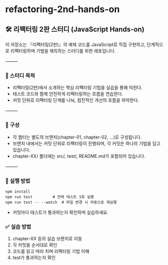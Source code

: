# refactoring-2nd-hands-on

## 🛠️ 리팩터링 2판 스터디 (JavaScript Hands-on)

이 저장소는 『리팩터링(2판)』의 예제 코드를 JavaScript로 직접 구현하고,
단계적으로 리팩터링하며 기법을 체득하는 스터디를 위한 레포입니다.

⸻

### 🎯 스터디 목적

- 리팩터링(2판)에서 소개하는 핵심 리팩터링 기법을 실습을 통해 익힌다.
- 테스트 코드와 함께 안전하게 리팩터링하는 흐름을 연습한다.
- 커밋 단위로 리팩터링 단계를 나눠, 점진적인 개선의 흐름을 파악한다.

⸻

### 📁 구성

- 각 챕터는 별도의 브랜치(chapter-01, chapter-02, …)로 구성됩니다.
- 브랜치 내에서는 커밋 단위로 리팩터링이 진행되며, 각 커밋은 하나의 기법을 담고 있습니다.
- chapter-XX/ 폴더에는 src/, test/, README.md가 포함되어 있습니다.

⸻

### 🧪 실행 방법

```
npm install
npm run test         # 전체 테스트 1회 실행
npm run test -- --watch  # 파일 변경 시 자동으로 재실행
```

- 커밋마다 테스트가 통과하는지 확인하며 실습하세요.

### ✅ 실습 방법

1. chapter-XX 등의 실습 브랜치로 이동
2. 각 커밋을 순서대로 확인
3. 코드를 읽고 따라 치며 리팩터링 기법 이해
4. test가 통과하는지 확인
